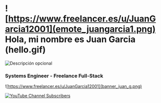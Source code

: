 # ![https://www.freelancer.es/u/JuanGarcia12001](emote_juangarcia1.png) Hola, mi nombre es Juan Garcia (hello.gif)

![Descripción opcional](https://user-images.githubusercontent.com/73097560/115834477-dbab4500-a447-11eb-908a-139a6edaec5c.gif)

### Systems Engineer - Freelance Full-Stack

![https://www.freelancer.es/u/JuanGarcia12001](banner_juan_g.png)

[![YouTube Channel Subscribers]()]()
